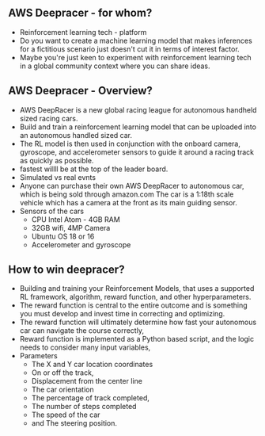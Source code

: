 ## AWS Deepracer - for whom?

* Reinforcement learning tech - platform
* Do you want to create a machine learning model that makes inferences for a fictitious scenario just doesn't cut it in terms of interest factor. 
* Maybe you're just keen to experiment with reinforcement learning tech in a global community context where you can share ideas.

## AWS Deepracer - Overview?

* AWS DeepRacer is a new global racing league for autonomous handheld sized racing cars.
* Build and train a reinforcement learning model that can be uploaded into an autonomous handled sized car.
* The RL model is then used in conjunction with the onboard camera, gyroscope, and accelerometer sensors to guide it around a racing track as quickly as possible.
* fastest willll be at the top of the leader board.
* Simulated vs real evnts
*  Anyone can purchase their own AWS DeepRacer to autonomous car, which is being sold through amazon.com The car is a 1:18th scale vehicle which has a camera at the front as its main guiding sensor.
* Sensors of the cars
  * CPU Intel Atom - 4GB RAM
  * 32GB wifi, 4MP Camera
  * Ubuntu OS 18 or 16
  * Accelerometer and gyroscope

## How to win deepracer?

* Building and training your Reinforcement Models, that uses a supported RL framework, algorithm, reward function, and other hyperparameters. 
* The reward function is central to the entire outcome and is something you must develop and invest time in correcting and optimizing. 
* The reward function will ultimately determine how fast your autonomous car can navigate the course correctly, 
* Reward function is implemented as a Python based script, and the logic needs to consider many input variables, 
* Parameters
  * The X and Y car location coordinates
  * On or off the track, 
  * Displacement from the center line
  * The car orientation
  * The percentage of track completed, 
  * The number of steps completed
  * The speed of the car
  * and The steering position.